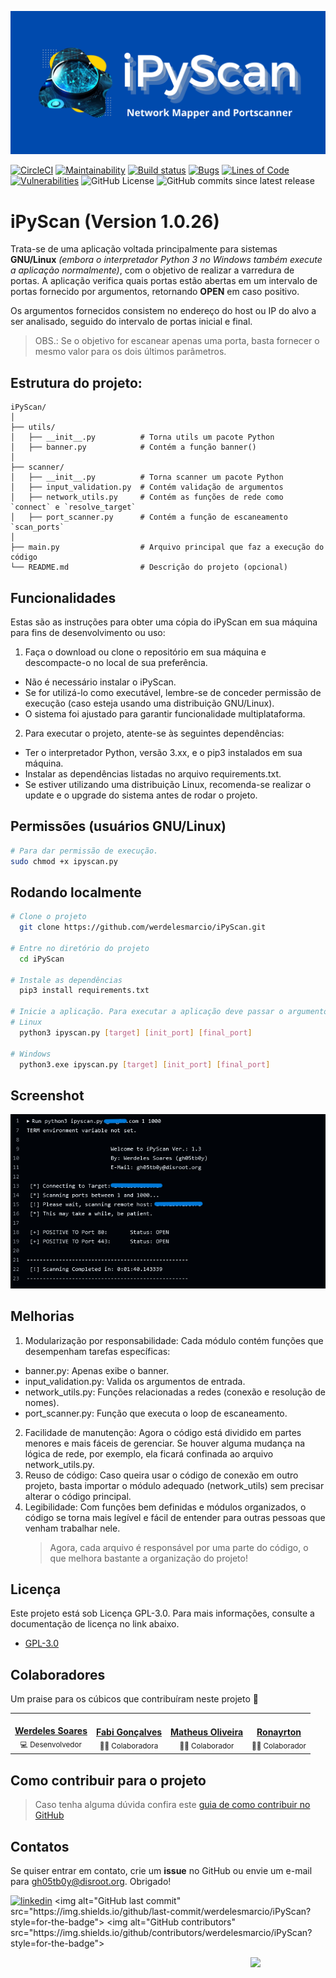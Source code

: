 ![Logo](images/iPyScan.png)

[![CircleCI](https://dl.circleci.com/status-badge/img/gh/werdelesmarcio/iPyScan/tree/main.svg?style=svg)](https://dl.circleci.com/status-badge/redirect/gh/werdelesmarcio/iPyScan/tree/main) [![Maintainability](https://api.codeclimate.com/v1/badges/925e54560e6c95a08675/maintainability)](https://codeclimate.com/github/werdelesmarcio/iPyScan/maintainability) [![Build status](https://ci.appveyor.com/api/projects/status/6136rh47g98a8cje?svg=true)](https://ci.appveyor.com/project/werdelesmarcio/ipyscan) [![Bugs](https://sonarcloud.io/api/project_badges/measure?project=werdelesmarcio_iPyScan&metric=bugs)](https://sonarcloud.io/summary/new_code?id=werdelesmarcio_iPyScan) [![Lines of Code](https://sonarcloud.io/api/project_badges/measure?project=werdelesmarcio_iPyScan&metric=ncloc)](https://sonarcloud.io/summary/new_code?id=werdelesmarcio_iPyScan) [![Vulnerabilities](https://sonarcloud.io/api/project_badges/measure?project=werdelesmarcio_iPyScan&metric=vulnerabilities)](https://sonarcloud.io/summary/new_code?id=werdelesmarcio_iPyScan) ![GitHub License](https://img.shields.io/github/license/werdelesmarcio/PyTCPScan3) ![GitHub commits since latest release](https://img.shields.io/github/commits-since/werdelesmarcio/iPyScan/latest) 

# iPyScan (Version 1.0.26)
Trata-se de uma aplicação voltada principalmente para sistemas **GNU/Linux** _(embora o interpretador Python 3 no Windows também execute a aplicação normalmente)_, com o objetivo de realizar a varredura de portas. A aplicação verifica quais portas estão abertas em um intervalo de portas fornecido por argumentos, retornando **OPEN** em caso positivo.

Os argumentos fornecidos consistem no endereço do host ou IP do alvo a ser analisado, seguido do intervalo de portas inicial e final.
   > OBS.: Se o objetivo for escanear apenas uma porta, basta fornecer o mesmo valor para os dois últimos parâmetros.

## Estrutura do projeto:
```
iPyScan/
│
├── utils/
│   ├── __init__.py          # Torna utils um pacote Python
│   ├── banner.py            # Contém a função banner()
│
├── scanner/
│   ├── __init__.py          # Torna scanner um pacote Python
│   ├── input_validation.py  # Contém validação de argumentos
│   ├── network_utils.py     # Contém as funções de rede como `connect` e `resolve_target`
│   ├── port_scanner.py      # Contém a função de escaneamento `scan_ports`
│
├── main.py                  # Arquivo principal que faz a execução do código
└── README.md                # Descrição do projeto (opcional)
```

## Funcionalidades
Estas são as instruções para obter uma cópia do iPyScan em sua máquina para fins de desenvolvimento ou uso:
1. Faça o download ou clone o repositório em sua máquina e descompacte-o no local de sua preferência.
  - Não é necessário instalar o iPyScan.
  - Se for utilizá-lo como executável, lembre-se de conceder permissão de execução (caso esteja usando uma distribuição GNU/Linux).
  - O sistema foi ajustado para garantir funcionalidade multiplataforma.
2. Para executar o projeto, atente-se às seguintes dependências:
  - Ter o interpretador Python, versão 3.xx, e o pip3 instalados em sua máquina.
  - Instalar as dependências listadas no arquivo requirements.txt.
  - Se estiver utilizando uma distribuição Linux, recomenda-se realizar o update e o upgrade do sistema antes de rodar o projeto.

## Permissões (usuários GNU/Linux)
```bash
# Para dar permissão de execução.
sudo chmod +x ipyscan.py
```

## Rodando localmente
```bash
# Clone o projeto
  git clone https://github.com/werdelesmarcio/iPyScan.git

# Entre no diretório do projeto
  cd iPyScan

# Instale as dependências
  pip3 install requirements.txt

# Inicie a aplicação. Para executar a aplicação deve passar o argumento com o host do alvo, a porta inicial e a porta final. 
# Linux
  python3 ipyscan.py [target] [init_port] [final_port]

# Windows
  python3.exe ipyscan.py [target] [init_port] [final_port]
```

## Screenshot
![Example](images/Screenshot.png)

## Melhorias
1. Modularização por responsabilidade: Cada módulo contém funções que desempenham tarefas específicas:
  - banner.py: Apenas exibe o banner.
  - input_validation.py: Valida os argumentos de entrada.
  - network_utils.py: Funções relacionadas a redes (conexão e resolução de nomes).
  - port_scanner.py: Função que executa o loop de escaneamento.
2. Facilidade de manutenção: Agora o código está dividido em partes menores e mais fáceis de gerenciar. Se houver alguma mudança na lógica de rede, por exemplo, ela ficará confinada ao arquivo network_utils.py.
3. Reuso de código: Caso queira usar o código de conexão em outro projeto, basta importar o módulo adequado (network_utils) sem precisar alterar o código principal.
4. Legibilidade: Com funções bem definidas e módulos organizados, o código se torna mais legível e fácil de entender para outras pessoas que venham trabalhar nele.
   > Agora, cada arquivo é responsável por uma parte do código, o que melhora bastante a organização do projeto!

## Licença
Este projeto está sob Licença GPL-3.0. Para mais informações, consulte a documentação de licença no link abaixo.
- [GPL-3.0](https://choosealicense.com/licenses/gpl-3.0/)

## Colaboradores
Um praise para os cúbicos que contribuíram neste projeto 👏
<div align=center>
<table border="0px">
  <tr>
    <td align="center"><a href="https://github.com/werdelesmarcio"><img style="border-radius: 50%;" src="https://avatars.githubusercontent.com/u/36682515?v=4" width="100px;" alt=""/><br /><b>Werdeles Soares</b></a><br /><sub>💻 Desenvolvedor</sub></td>
    <td align="center"><a href="https://github.com/fabi-goncalves"><img style="border-radius: 50%;" src="https://avatars.githubusercontent.com/u/186219541?v=4" width="100px;" alt=""/><br /><b>Fabi Gonçalves</b></a><br /><sub>👨‍💻 Colaboradora</sub></td>    
    <td align="center"><a href="https://github.com/matholiveira91"><img style="border-radius: 50%;" src="https://avatars.githubusercontent.com/u/37408291?v=4" width="100px;" alt=""/><br /><b>Matheus Oliveira</b></a><br /><sub>👨‍💻 Colaborador</sub></td>    
    <td align="center"><a href="https://github.com/ronayrton"><img style="border-radius: 50%;" src="https://avatars.githubusercontent.com/u/50581401?v=4" width="100px;" alt=""/><br /><b>Ronayrton</b></a><br /><sub>👨‍💻 Colaborador</sub></td>  
  </tr>
</table>
</div>

## Como contribuir para o projeto
   > Caso tenha alguma dúvida confira este [guia de como contribuir no GitHub](./CONTRIBUTING.md)

## Contatos
Se quiser entrar em contato, crie um **issue** no GitHub ou envie um e-mail para gh05tb0y@disroot.org. Obrigado!

[![linkedin](https://img.shields.io/badge/linkedin-0A66C2?style=for-the-badge&logo=linkedin&logoColor=white)](<[https://www.linkedin.com/](https://www.linkedin.com/in/werdeles-soares/)>)
<img alt="GitHub last commit" src="https://img.shields.io/github/last-commit/werdelesmarcio/iPyScan?style=for-the-badge"> <img alt="GitHub contributors" src="https://img.shields.io/github/contributors/werdelesmarcio/iPyScan?style=for-the-badge">

<img src = "https://static.wikia.nocookie.net/lpunb/images/b/b1/Logo_Python.png/revision/latest?cb=20130301171443)?raw=true" width =120 align="Right">
